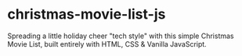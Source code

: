 # christmas-movie-list-js

Spreading a little holiday cheer "tech style" with this simple Christmas Movie List, built entirely with HTML, CSS & Vanilla JavaScript. 
